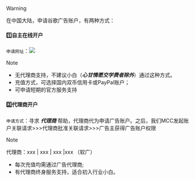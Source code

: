 # 

>[!warning]
>
>在中国大陆，申请谷歌广告账户，有两种方式：

#### 1️⃣自主在线开户

`申请网址`：[![](https://img.shields.io/badge/点击申请-Google广告账户-orange)](https://ads.google.com)

> [!note]
>
> - 无代理商支持，不建议小白（***心甘情愿交学费者除外***）通过这种方式。
> - 充值方式，可选择国内双币信用卡或PayPal账户；
> - 可申请短期的官方服务支持



#### 2️⃣代理商开户

`申请方式`：寻求  ***代理商***  帮助，代理商代为申请广告账户。之后，我们MCC发起账户关联请求>>>代理商批准关联请求>>>广告主获得广告账户权限

> [!note]
>
> 代理商：xxx | xxx | xxx |xxx （软广）
>
> - 每次充值均需通过广告代理商;
> - 有代理商终身服务支持，适合初入行业小白。

